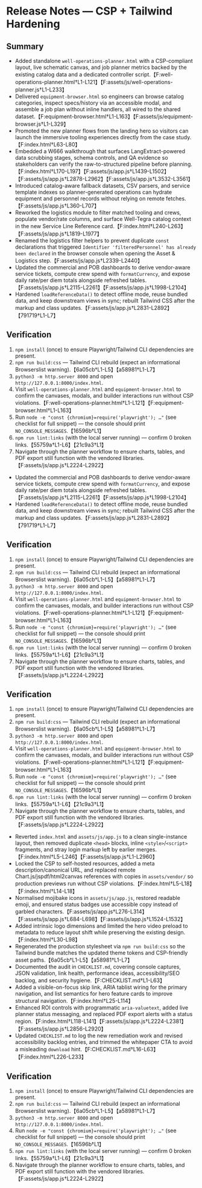 # Release Notes — CSP + Tailwind Hardening

## Summary

- Added standalone `well-operations-planner.html` with a CSP-compliant layout, live schematic canvas, and job planner metrics backed by the existing catalog data and a dedicated controller script.【F:well-operations-planner.html†L1-L121】【F:assets/js/well-operations-planner.js†L1-L233】
- Delivered `equipment-browser.html` so engineers can browse catalog categories, inspect specs/history via an accessible modal, and assemble a job plan without inline handlers, all wired to the shared dataset.【F:equipment-browser.html†L1-L163】【F:assets/js/equipment-browser.js†L1-L329】
- Promoted the new planner flows from the landing hero so visitors can launch the immersive tooling experiences directly from the case study.【F:index.html†L63-L80】
- Embedded a W666 walkthrough that surfaces LangExtract-powered data scrubbing stages, schema controls, and QA evidence so stakeholders can verify the raw-to-structured pipeline before planning.【F:index.html†L170-L197】【F:assets/js/app.js†L1439-L1502】【F:assets/js/app.js†L2878-L2962】【F:assets/js/app.js†L3532-L3561】
- Introduced catalog-aware fallback datasets, CSV parsers, and service template indexes so planner-generated operations can hydrate equipment and personnel records without relying on remote fetches.【F:assets/js/app.js†L360-L707】
- Reworked the logistics module to filter matched tooling and crews, populate vendor/rate columns, and surface Well-Tegra catalog context in the new Service Line Reference card.【F:index.html†L240-L263】【F:assets/js/app.js†L1819-L1977】
- Renamed the logistics filter helpers to prevent duplicate `const` declarations that triggered `Identifier 'filteredPersonnel' has already been declared` in the browser console when opening the Asset & Logistics step.【F:assets/js/app.js†L2339-L2440】
- Updated the commercial and POB dashboards to derive vendor-aware service tickets, compute crew spend with `formatCurrency`, and expose daily rate/per diem totals alongside refreshed tables.【F:assets/js/app.js†L2115-L2261】【F:assets/js/app.js†L1998-L2104】
- Hardened `loadReferenceData()` to detect offline mode, reuse bundled data, and keep downstream views in sync; rebuilt Tailwind CSS after the markup and class updates.【F:assets/js/app.js†L2831-L2892】【791719†L1-L7】

## Verification

1. `npm install` (once) to ensure Playwright/Tailwind CLI dependencies are present.
2. `npm run build:css` — Tailwind CLI rebuild (expect an informational Browserslist warning).【6a05cb†L1-L5】【a58981†L1-L7】
3. `python3 -m http.server 8000` and open `http://127.0.0.1:8000/index.html`.
4. Visit `well-operations-planner.html` and `equipment-browser.html` to confirm the canvases, modals, and builder interactions run without CSP violations.【F:well-operations-planner.html†L1-L121】【F:equipment-browser.html†L1-L163】
5. Run `node -e "const {chromium}=require('playwright'); …"` (see checklist for full snippet) — the console should print `NO_CONSOLE_MESSAGES`.【16596b†L1】
6. `npm run lint:links` (with the local server running) — confirm 0 broken links.【55759a†L1-L6】【21c9a3†L1】
7. Navigate through the planner workflow to ensure charts, tables, and PDF export still function with the vendored libraries.【F:assets/js/app.js†L2224-L2922】
- Updated the commercial and POB dashboards to derive vendor-aware service tickets, compute crew spend with `formatCurrency`, and expose daily rate/per diem totals alongside refreshed tables.【F:assets/js/app.js†L2115-L2261】【F:assets/js/app.js†L1998-L2104】
- Hardened `loadReferenceData()` to detect offline mode, reuse bundled data, and keep downstream views in sync; rebuilt Tailwind CSS after the markup and class updates.【F:assets/js/app.js†L2831-L2892】【791719†L1-L7】

## Verification

1. `npm install` (once) to ensure Playwright/Tailwind CLI dependencies are present.
2. `npm run build:css` — Tailwind CLI rebuild (expect an informational Browserslist warning).【6a05cb†L1-L5】【a58981†L1-L7】
3. `python3 -m http.server 8000` and open `http://127.0.0.1:8000/index.html`.
4. Visit `well-operations-planner.html` and `equipment-browser.html` to confirm the canvases, modals, and builder interactions run without CSP violations.【F:well-operations-planner.html†L1-L121】【F:equipment-browser.html†L1-L163】
5. Run `node -e "const {chromium}=require('playwright'); …"` (see checklist for full snippet) — the console should print `NO_CONSOLE_MESSAGES`.【16596b†L1】
6. `npm run lint:links` (with the local server running) — confirm 0 broken links.【55759a†L1-L6】【21c9a3†L1】
7. Navigate through the planner workflow to ensure charts, tables, and PDF export still function with the vendored libraries.【F:assets/js/app.js†L2224-L2922】

## Verification

1. `npm install` (once) to ensure Playwright/Tailwind CLI dependencies are present.
2. `npm run build:css` — Tailwind CLI rebuild (expect an informational Browserslist warning).【6a05cb†L1-L5】【a58981†L1-L7】
3. `python3 -m http.server 8000` and open `http://127.0.0.1:8000/index.html`.
4. Visit `well-operations-planner.html` and `equipment-browser.html` to confirm the canvases, modals, and builder interactions run without CSP violations.【F:well-operations-planner.html†L1-L121】【F:equipment-browser.html†L1-L163】
5. Run `node -e "const {chromium}=require('playwright'); …"` (see checklist for full snippet) — the console should print `NO_CONSOLE_MESSAGES`.【16596b†L1】
6. `npm run lint:links` (with the local server running) — confirm 0 broken links.【55759a†L1-L6】【21c9a3†L1】
7. Navigate through the planner workflow to ensure charts, tables, and PDF export still function with the vendored libraries.【F:assets/js/app.js†L2224-L2922】
- Reverted `index.html` and `assets/js/app.js` to a clean single-instance layout, then removed duplicate `<head>` blocks, inline `<style>`/`<script>` fragments, and stray login markup left by earlier merges.【F:index.html†L5-L246】【F:assets/js/app.js†L1-L2960】
- Locked the CSP to self-hosted resources, added a meta description/canonical URL, and replaced remote Chart.js/jspdf/html2canvas references with copies in `assets/vendor/` so production previews run without CSP violations.【F:index.html†L5-L18】【F:index.html†L14-L18】
- Normalised mojibake icons in `assets/js/app.js`, restored readable emoji, and ensured status badges use accessible copy instead of garbled characters.【F:assets/js/app.js†L276-L314】【F:assets/js/app.js†L684-L698】【F:assets/js/app.js†L1524-L1532】
- Added intrinsic logo dimensions and limited the hero video preload to metadata to reduce layout shift while preserving the existing design.【F:index.html†L30-L98】
- Regenerated the production stylesheet via `npm run build:css` so the Tailwind bundle matches the updated theme tokens and CSP-friendly asset paths.【6a05cb†L1-L5】【a58981†L1-L7】
- Documented the audit in `CHECKLIST.md`, covering console captures, JSON validation, link health, performance ideas, accessibility/SEO backlog, and security hygiene.【F:CHECKLIST.md†L1-L63】
- Added a visible-on-focus skip link, ARIA tablist wiring for the primary navigation, and list semantics for hero feature cards to improve structural navigation.【F:index.html†L25-L114】
- Enhanced ROI controls with programmatic `aria-valuetext`, added live planner status messaging, and replaced PDF export alerts with a status region.【F:index.html†L118-L141】【F:assets/js/app.js†L2224-L2381】【F:assets/js/app.js†L2856-L2920】
- Updated `CHECKLIST.md` to log the new remediation work and revised accessibility backlog entries, and trimmed the whitepaper CTA to avoid a misleading `download` hint.【F:CHECKLIST.md†L16-L63】【F:index.html†L226-L233】

## Verification
1. `npm install` (once) to ensure Playwright/Tailwind CLI dependencies are present.
2. `npm run build:css` — Tailwind CLI rebuild (expect an informational Browserslist warning).【6a05cb†L1-L5】【a58981†L1-L7】
3. `python3 -m http.server 8000` and open `http://127.0.0.1:8000/index.html`.
4. Run `node -e "const {chromium}=require('playwright'); …"` (see checklist for full snippet) — the console should print `NO_CONSOLE_MESSAGES`.【16596b†L1】
5. `npm run lint:links` (with the local server running) — confirm 0 broken links.【55759a†L1-L6】【21c9a3†L1】
6. Navigate through the planner workflow to ensure charts, tables, and PDF export still function with the vendored libraries.【F:assets/js/app.js†L2224-L2922】
